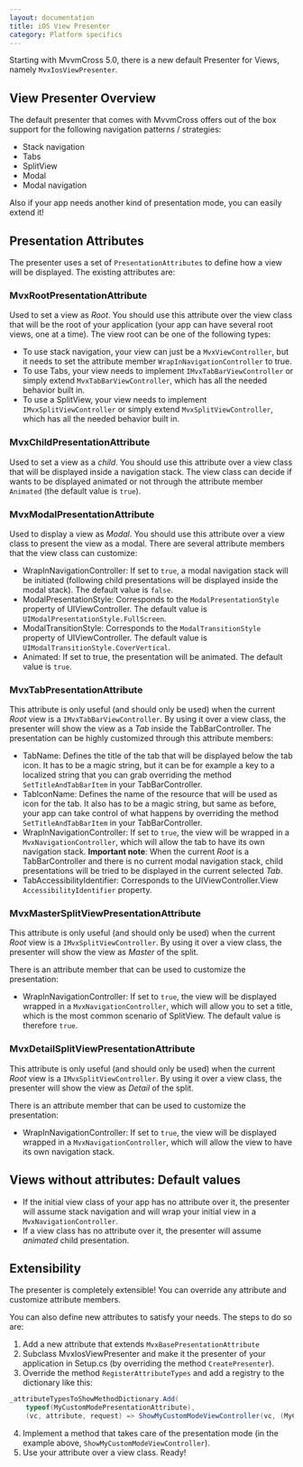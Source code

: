 ```yaml
---
layout: documentation
title: iOS View Presenter
category: Platform specifics
---
```


Starting with MvvmCross 5.0, there is a new default Presenter for Views, namely `MvxIosViewPresenter`.

## View Presenter Overview

The default presenter that comes with MvvmCross offers out of the box support for the following navigation patterns / strategies:

- Stack navigation
- Tabs
- SplitView
- Modal
- Modal navigation

Also if your app needs another kind of presentation mode, you can easily extend it!

## Presentation Attributes

The presenter uses a set of `PresentationAttributes` to define how a view will be displayed. The existing attributes are:

### MvxRootPresentationAttribute
Used to set a view as _Root_. You should use this attribute over the view class that will be the root of your application (your app can have several root views, one at a time).
The view root can be one of the following types:

- To use stack navigation, your view can just be a `MvxViewController`, but it needs to set the attribute member `WrapInNavigationController` to true.
- To use Tabs, your view needs to implement `IMvxTabBarViewController` or simply extend `MvxTabBarViewController`, which has all the needed behavior built in.
- To use a SplitView, your view needs to implement `IMvxSplitViewController` or simply extend `MvxSplitViewController`, which has all the needed behavior built in.


### MvxChildPresentationAttribute
Used to set a view as a _child_. You should use this attribute over a view class that will be displayed inside a navigation stack.
The view class can decide if wants to be displayed animated or not through the attribute member `Animated` (the default value is `true`).


### MvxModalPresentationAttribute
Used to display a view as _Modal_. You should use this attribute over a view class to present the view as a modal.
There are several attribute members that the view class can customize:

- WrapInNavigationController: If set to `true`, a modal navigation stack will be initiated (following child presentations will be displayed inside the modal stack). The default value is `false`.
- ModalPresentationStyle: Corresponds to the `ModalPresentationStyle` property of UIViewController. The default value is `UIModalPresentationStyle.FullScreen`.
- ModalTransitionStyle: Corresponds to the `ModalTransitionStyle` property of UIViewController. The default value is `UIModalTransitionStyle.CoverVertical`.
- Animated: If set to true, the presentation will be animated. The default value is `true`.


### MvxTabPresentationAttribute
This attribute is only useful (and should only be used) when the current _Root_ view is a `IMvxTabBarViewController`.
By using it over a view class, the presenter will show the view as a _Tab_ inside the TabBarController.
The presentation can be highly customized through this attribute members:

- TabName: Defines the title of the tab that will be displayed below the tab icon. It has to be a magic string, but it can be for example a key to a localized string that you can grab overriding the method `SetTitleAndTabBarItem` in your TabBarController.
- TabIconName: Defines the name of the resource that will be used as icon for the tab. It also has to be a magic string, but same as before, your app can take control of what happens by overriding the method `SetTitleAndTabBarItem` in your TabBarController.
- WrapInNavigationController: If set to `true`, the view will be wrapped in a `MvxNavigationController`, which will allow the tab to have its own navigation stack. **Important note**: When the current _Root_ is a TabBarController and there is no current modal navigation stack, child presentations will be tried to be displayed in the current selected _Tab_.
- TabAccessibilityIdentifier: Corresponds to the UIViewController.View `AccessibilityIdentifier` property.

### MvxMasterSplitViewPresentationAttribute
This attribute is only useful (and should only be used) when the current _Root_ view is a `IMvxSplitViewController`.
By using it over a view class, the presenter will show the view as _Master_ of the split.

There is an attribute member that can be used to customize the presentation:
- WrapInNavigationController: If set to `true`, the view will be displayed wrapped in a `MvxNavigationController`, which will allow you to set a title, which is the most common scenario of SplitView. The default value is therefore `true`.


### MvxDetailSplitViewPresentationAttribute
This attribute is only useful (and should only be used) when the current _Root_ view is a `IMvxSplitViewController`.
By using it over a view class, the presenter will show the view as _Detail_ of the split.

There is an attribute member that can be used to customize the presentation:
- WrapInNavigationController: If set to `true`, the view will be displayed wrapped in a `MvxNavigationController`,  which will allow the view to have its own navigation stack.


## Views without attributes: Default values

- If the initial view class of your app has no attribute over it, the presenter will assume stack navigation and will wrap your initial view in a `MvxNavigationController`.
- If a view class has no attribute over it, the presenter will assume _animated_ child presentation.



## Extensibility
The presenter is completely extensible! You can override any attribute and customize attribute members.

You can also define new attributes to satisfy your needs. The steps to do so are:

1. Add a new attribute that extends `MvxBasePresentationAttribute`
2. Subclass MvxIosViewPresenter and make it the presenter of your application in Setup.cs (by overriding the method `CreatePresenter`).
3. Override the method `RegisterAttributeTypes` and add a registry to the dictionary like this:

```c#
_attributeTypesToShowMethodDictionary.Add(
    typeof(MyCustomModePresentationAttribute),
    (vc, attribute, request) => ShowMyCustomModeViewController(vc, (MyCustomPresentationAttribute)attribute, request));
```

4. Implement a method that takes care of the presentation mode (in the example above, `ShowMyCustomModeViewController`).
5. Use your attribute over a view class. Ready!
